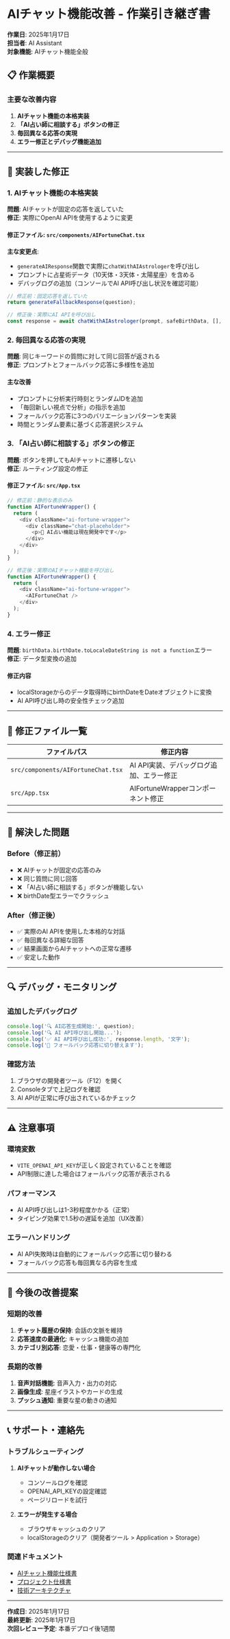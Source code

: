 # AIチャット機能改善 - 作業引き継ぎ書

**作業日**: 2025年1月17日  
**担当者**: AI Assistant  
**対象機能**: AIチャット機能全般

## 📋 作業概要

### 主要な改善内容
1. **AIチャット機能の本格実装**
2. **「AI占い師に相談する」ボタンの修正**
3. **毎回異なる応答の実現**
4. **エラー修正とデバッグ機能追加**

---

## 🔧 実装した修正

### 1. AIチャット機能の本格実装

**問題**: AIチャットが固定の応答を返していた  
**修正**: 実際にOpenAI APIを使用するように変更

#### 修正ファイル: `src/components/AIFortuneChat.tsx`

**主な変更点**:
- `generateAIResponse`関数で実際に`chatWithAIAstrologer`を呼び出し
- プロンプトに占星術データ（10天体・3天体・太陽星座）を含める
- デバッグログの追加（コンソールでAI API呼び出し状況を確認可能）

```typescript
// 修正前：固定応答を返していた
return generateFallbackResponse(question);

// 修正後：実際にAI APIを呼び出し
const response = await chatWithAIAstrologer(prompt, safeBirthData, [], [], 'general');
```

### 2. 毎回異なる応答の実現

**問題**: 同じキーワードの質問に対して同じ回答が返される  
**修正**: プロンプトとフォールバック応答に多様性を追加

#### 主な改善
- プロンプトに分析実行時刻とランダムIDを追加
- 「毎回新しい視点で分析」の指示を追加
- フォールバック応答に3つのバリエーションパターンを実装
- 時間とランダム要素に基づく応答選択システム

### 3. 「AI占い師に相談する」ボタンの修正

**問題**: ボタンを押してもAIチャットに遷移しない  
**修正**: ルーティング設定の修正

#### 修正ファイル: `src/App.tsx`

```typescript
// 修正前：静的な表示のみ
function AIFortuneWrapper() {
  return (
    <div className="ai-fortune-wrapper">
      <div className="chat-placeholder">
        <p>🚧 AI占い機能は現在開発中です</p>
      </div>
    </div>
  );
}

// 修正後：実際のAIチャット機能を呼び出し
function AIFortuneWrapper() {
  return (
    <div className="ai-fortune-wrapper">
      <AIFortuneChat />
    </div>
  );
}
```

### 4. エラー修正

**問題**: `birthData.birthDate.toLocaleDateString is not a function`エラー  
**修正**: データ型変換の追加

#### 修正内容
- localStorageからのデータ取得時にbirthDateをDateオブジェクトに変換
- AI API呼び出し時の安全性チェック追加

---

## 📁 修正ファイル一覧

| ファイルパス | 修正内容 |
|------------|----------|
| `src/components/AIFortuneChat.tsx` | AI API実装、デバッグログ追加、エラー修正 |
| `src/App.tsx` | AIFortuneWrapperコンポーネント修正 |

---

## 🐛 解決した問題

### Before（修正前）
- ❌ AIチャットが固定の応答のみ
- ❌ 同じ質問に同じ回答
- ❌ 「AI占い師に相談する」ボタンが機能しない
- ❌ birthDate型エラーでクラッシュ

### After（修正後）
- ✅ 実際のAI APIを使用した本格的な対話
- ✅ 毎回異なる詳細な回答
- ✅ 結果画面からAIチャットへの正常な遷移
- ✅ 安定した動作

---

## 🔍 デバッグ・モニタリング

### 追加したデバッグログ
```javascript
console.log('🔍 AI応答生成開始:', question);
console.log('🔍 AI API呼び出し開始...');
console.log('✅ AI API呼び出し成功:', response.length, '文字');
console.log('🔄 フォールバック応答に切り替えます');
```

### 確認方法
1. ブラウザの開発者ツール（F12）を開く
2. Consoleタブで上記ログを確認
3. AI APIが正常に呼び出されているかチェック

---

## ⚠️ 注意事項

### 環境変数
- `VITE_OPENAI_API_KEY`が正しく設定されていることを確認
- API制限に達した場合はフォールバック応答が表示される

### パフォーマンス
- AI API呼び出しは1-3秒程度かかる（正常）
- タイピング効果で1.5秒の遅延を追加（UX改善）

### エラーハンドリング
- AI API失敗時は自動的にフォールバック応答に切り替わる
- フォールバック応答も毎回異なる内容を生成

---

## 🚀 今後の改善提案

### 短期的改善
1. **チャット履歴の保持**: 会話の文脈を維持
2. **応答速度の最適化**: キャッシュ機能の追加
3. **カテゴリ別応答**: 恋愛・仕事・健康等の専門化

### 長期的改善
1. **音声対話機能**: 音声入力・出力の対応
2. **画像生成**: 星座イラストやカードの生成
3. **プッシュ通知**: 重要な星の動きの通知

---

## 📞 サポート・連絡先

### トラブルシューティング
1. **AIチャットが動作しない場合**
   - コンソールログを確認
   - OPENAI_API_KEYの設定確認
   - ページリロードを試行

2. **エラーが発生する場合**
   - ブラウザキャッシュのクリア
   - localStorageのクリア（開発者ツール > Application > Storage）

### 関連ドキュメント
- [AIチャット機能仕様書](./ai-chat-specification.md)
- [プロジェクト仕様書](./project-specification.md)
- [技術アーキテクチャ](./technical-architecture.md)

---

**作成日**: 2025年1月17日  
**最終更新**: 2025年1月17日  
**次回レビュー予定**: 本番デプロイ後1週間 